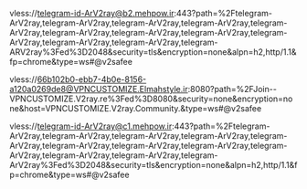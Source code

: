 vless://telegram-id-ArV2ray@b2.mehpow.ir:443?path=%2Ftelegram-ArV2ray,telegram-ArV2ray,telegram-ArV2ray,telegram-ArV2ray,telegram-ArV2ray,telegram-ArV2ray,telegram-ArV2ray,telegram-ArV2ray,telegram-ArV2ray,telegram-ArV2ray,telegram-ArV2ray,telegram-ARV2ray%3Fed%3D2048&security=tls&encryption=none&alpn=h2,http/1.1&fp=chrome&type=ws#@v2safee

vless://66b102b0-ebb7-4b0e-8156-a120a0269de8@VPNCUSTOMIZE.Elmahstyle.ir:8080?path=%2FJoin--VPNCUSTOMIZE.V2ray.re%3Fed%3D8080&security=none&encryption=none&host=VPNCUSTOMIZE.V2ray.Community.&type=ws#@v2safee

vless://telegram-id-ArV2ray@c1.mehpow.ir:443?path=%2Ftelegram-ArV2ray,telegram-ArV2ray,telegram-ArV2ray,telegram-ArV2ray,telegram-ArV2ray,telegram-ArV2ray,telegram-ArV2ray,telegram-ArV2ray,telegram-ArV2ray,telegram-ArV2ray,telegram-ArV2ray,telegram-ArV2ray%3Fed%3D2048&security=tls&encryption=none&alpn=h2,http/1.1&fp=chrome&type=ws#@v2safee
